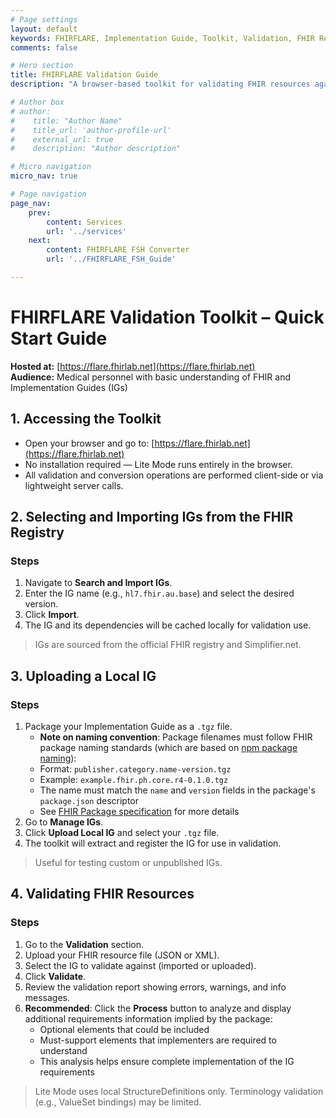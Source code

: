 ```yaml
---
# Page settings
layout: default
keywords: FHIRFLARE, Implementation Guide, Toolkit, Validation, FHIR Resources
comments: false

# Hero section
title: FHIRFLARE Validation Guide
description: "A browser-based toolkit for validating FHIR resources against Implementation Guides"

# Author box
# author:
#    title: "Author Name"
#    title_url: 'author-profile-url'
#    external_url: true
#    description: "Author description"

# Micro navigation
micro_nav: true

# Page navigation
page_nav:
    prev:
        content: Services
        url: '../services'
    next:
        content: FHIRFLARE FSH Converter
        url: '../FHIRFLARE_FSH_Guide'

---
```


# FHIRFLARE Validation Toolkit – Quick Start Guide

**Hosted at:** [https://flare.fhirlab.net](https://flare.fhirlab.net)  
**Audience:** Medical personnel with basic understanding of FHIR and Implementation Guides (IGs)

## 1. Accessing the Toolkit

- Open your browser and go to: [https://flare.fhirlab.net](https://flare.fhirlab.net)
- No installation required — Lite Mode runs entirely in the browser.
- All validation and conversion operations are performed client-side or via lightweight server calls.

## 2. Selecting and Importing IGs from the FHIR Registry

### Steps

1. Navigate to **Search and Import IGs**.
2. Enter the IG name (e.g., `hl7.fhir.au.base`) and select the desired version.
3. Click **Import**.
4. The IG and its dependencies will be cached locally for validation use.

> IGs are sourced from the official FHIR registry and Simplifier.net.

## 3. Uploading a Local IG

### Steps

1. Package your Implementation Guide as a `.tgz` file.
   - **Note on naming convention**: Package filenames must follow FHIR package naming standards (which are based on [npm package naming](https://docs.npmjs.com/cli/v9/configuring-npm/package-json#name)):
   - Format: `publisher.category.name-version.tgz`
   - Example: `example.fhir.ph.core.r4-0.1.0.tgz`
   - The name must match the `name` and `version` fields in the package's `package.json` descriptor
   - See [FHIR Package specification](https://registry.fhir.org/learn) for more details
2. Go to **Manage IGs**.
3. Click **Upload Local IG** and select your `.tgz` file.
4. The toolkit will extract and register the IG for use in validation.

> Useful for testing custom or unpublished IGs.

## 4. Validating FHIR Resources

### Steps

1. Go to the **Validation** section.
2. Upload your FHIR resource file (JSON or XML).
3. Select the IG to validate against (imported or uploaded).
4. Click **Validate**.
5. Review the validation report showing errors, warnings, and info messages.
6. **Recommended**: Click the **Process** button to analyze and display additional requirements information implied by the package:
   - Optional elements that could be included
   - Must-support elements that implementers are required to understand
   - This analysis helps ensure complete implementation of the IG requirements

> Lite Mode uses local StructureDefinitions only. Terminology validation (e.g., ValueSet bindings) may be limited.